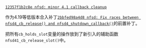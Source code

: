 [`12357f1b2c8e nfsd: minor 4.1 callback cleanup`](https://lore.kernel.org/all/20191108175228.GB758@fieldses.org/)

作为4.19等低版本合入补丁[`2bbfed98a4d8 nfsd: Fix races between nfsd4_cb_release() and nfsd4_shutdown_callback()`](https://chenxiaosong.com/course/nfs/patches/nfsd-Fix-races-between-nfsd4_cb_release-and-nfsd4_sh.html)的前置补丁。

把所有`cb_holds_slot`变量的操作放到了新引入的辅助函数`nfsd41_cb_release_slot()`中。